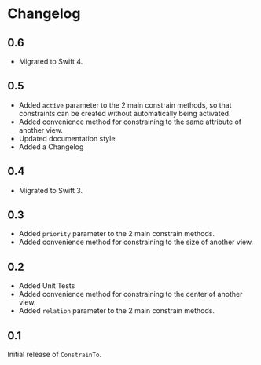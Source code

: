 # Changelog

## 0.6

- Migrated to Swift 4.

## 0.5

- Added `active` parameter to the 2 main constrain methods, so that constraints can be created without automatically being activated.
- Added convenience method for constraining to the same attribute of another view.
- Updated documentation style.
- Added a Changelog

## 0.4

- Migrated to Swift 3.

## 0.3

- Added `priority` parameter to the 2 main constrain methods.
- Added convenience method for constraining to the size of another view.

## 0.2

- Added Unit Tests
- Added convenience method for constraining to the center of another view.
- Added `relation` parameter to the 2 main constrain methods.

## 0.1

Initial release of `ConstrainTo`.
